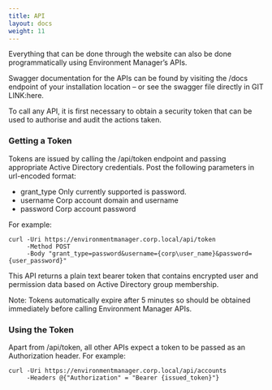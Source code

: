 ```yaml
---
title: API
layout: docs
weight: 11
---
```


Everything that can be done through the website can also be done programmatically using Environment Manager’s APIs.

Swagger documentation for the APIs can be found by visiting the /docs endpoint of your installation location – or see the swagger file directly in GIT LINK:here.

To call any API, it is first necessary to obtain a security token that can be used to authorise and audit the actions taken.

### Getting a Token

Tokens are issued by calling the /api/token endpoint and passing appropriate Active Directory credentials.
Post the following parameters in url-encoded format:

-	grant_type Only currently supported is password.
-	username Corp account domain and username
-	password Corp account password

For example:

```
curl -Uri https://environmentmanager.corp.local/api/token 
     -Method POST 
     -Body "grant_type=password&username={corp\user_name}&password={user_password}"
```

This API returns a plain text bearer token that contains encrypted user and permission data based on Active Directory group membership.

Note: Tokens automatically expire after 5 minutes so should be obtained immediately before calling Environment Manager APIs.

### Using the Token

Apart from /api/token, all other APIs expect a token to be passed as an Authorization header. For example:

```
curl -Uri https://environmentmanager.corp.local/api/accounts
     -Headers @{"Authorization" = "Bearer {issued_token}"}
```
